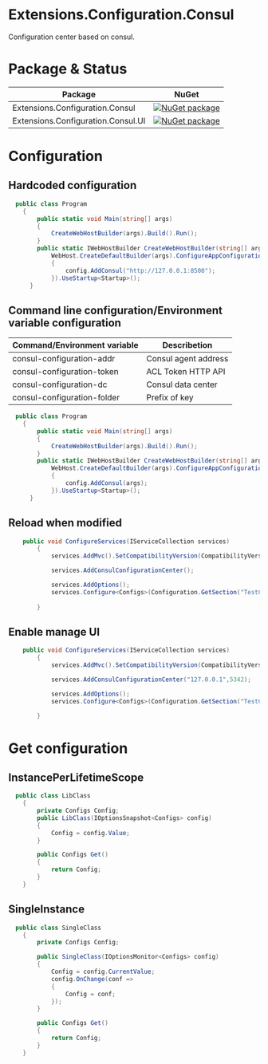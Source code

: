 # Extensions.Configuration.Consul
Configuration center based on consul.

# Package & Status
Package | NuGet
---------|------
Extensions.Configuration.Consul|[![NuGet package](https://buildstats.info/nuget/Extensions.Configuration.Consul)](https://www.nuget.org/packages/Extensions.Configuration.Consul)
Extensions.Configuration.Consul.UI|[![NuGet package](https://buildstats.info/nuget/Extensions.Configuration.Consul.UI)](https://www.nuget.org/packages/Extensions.Configuration.Consul.UI)



# Configuration

## Hardcoded configuration
```csharp
  public class Program
	{
		public static void Main(string[] args)
		{
			CreateWebHostBuilder(args).Build().Run();
		}
		public static IWebHostBuilder CreateWebHostBuilder(string[] args) =>
			WebHost.CreateDefaultBuilder(args).ConfigureAppConfiguration((context, config) =>
			{
				config.AddConsul("http://127.0.0.1:8500");
			}).UseStartup<Startup>();
	  }
```

## Command line configuration/Environment variable configuration
Command/Environment variable | Describetion
---------|------
consul-configuration-addr|Consul agent address
consul-configuration-token|ACL Token HTTP API
consul-configuration-dc|Consul data center
consul-configuration-folder|Prefix of key



```csharp
  public class Program
	{
		public static void Main(string[] args)
		{
			CreateWebHostBuilder(args).Build().Run();
		}
		public static IWebHostBuilder CreateWebHostBuilder(string[] args) =>
			WebHost.CreateDefaultBuilder(args).ConfigureAppConfiguration((context, config) =>
			{
				config.AddConsul(args);
			}).UseStartup<Startup>();
	  }
```


## Reload when modified
```csharp
    public void ConfigureServices(IServiceCollection services)
		{
			services.AddMvc().SetCompatibilityVersion(CompatibilityVersion.Version_2_2);

			services.AddConsulConfigurationCenter();

			services.AddOptions();
			services.Configure<Configs>(Configuration.GetSection("TestConfig"));
		
		}
```

## Enable manage UI
```csharp
    public void ConfigureServices(IServiceCollection services)
		{
			services.AddMvc().SetCompatibilityVersion(CompatibilityVersion.Version_2_2);

			services.AddConsulConfigurationCenter("127.0.0.1",5342);

			services.AddOptions();
			services.Configure<Configs>(Configuration.GetSection("TestConfig"));
		
		}
```


# Get configuration
## InstancePerLifetimeScope
```csharp
  public class LibClass
	{
		private Configs Config;
		public LibClass(IOptionsSnapshot<Configs> config)
		{
			Config = config.Value;
		}

		public Configs Get()
		{
			return Config;
		}
	}
```

## SingleInstance
```csharp
  public class SingleClass
	{
		private Configs Config;

		public SingleClass(IOptionsMonitor<Configs> config)
		{
			Config = config.CurrentValue;
			config.OnChange(conf =>
			{
				Config = conf;
			});
		}

		public Configs Get()
		{
			return Config;
		}
	}
```




